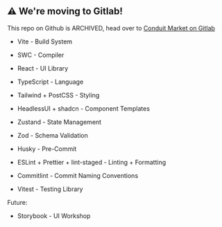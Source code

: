 ## ⚠️ We're moving to Gitlab!

This repo on Github is ARCHIVED, head over to [Conduit Market on Gitlab](https://gitlab.com/conduit-btc/conduit-market-client)

- Vite - Build System
- SWC - Compiler
- React - UI Library
- TypeScript - Language

- Tailwind + PostCSS - Styling
- HeadlessUI + shadcn - Component Templates
- Zustand - State Management
- Zod - Schema Validation

- Husky - Pre-Commit
- ESLint + Prettier + lint-staged - Linting + Formatting
- Commitlint - Commit Naming Conventions
- Vitest - Testing Library

Future:

- Storybook - UI Workshop
